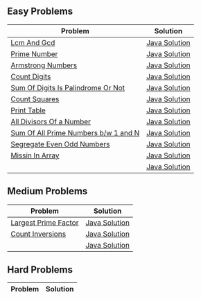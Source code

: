 ##  Easy Problems
| Problem | Solution |
|---------|----------|
| [Lcm And Gcd](https://www.geeksforgeeks.org/problems/lcm-and-gcd4516/1) | [Java Solution](./Easy/LcmAndGcd.java) |
| [Prime Number](https://www.geeksforgeeks.org/problems/prime-number2314/1) | [Java Solution](./Easy/PrimeNumber.java) |
| [Armstrong Numbers](https://www.geeksforgeeks.org/problems/armstrong-numbers2727/1) | [Java Solution](./Easy/ArmstrongNumbers.java) |
| [Count Digits](https://www.geeksforgeeks.org/problems/count-digits5716/1) | [Java Solution](./Easy/CountDigits.java) |
| [Sum Of Digits Is Palindrome Or Not](https://www.geeksforgeeks.org/problems/sum-of-digit-is-pallindrome-or-not2751/1) | [Java Solution](./Easy/SumOfDigitsIsPalindromeOrNot.java) |
| [Count Squares](https://www.geeksforgeeks.org/problems/count-squares3649/1) | [Java Solution](./Easy/CountSquares.java) |
| [Print Table](https://www.geeksforgeeks.org/problems/print-table0303/1) | [Java Solution](./Easy/PrintTable.java) |
| [All Divisors Of a Number](https://www.geeksforgeeks.org/problems/all-divisors-of-a-number/1) | [Java Solution](./Easy/AllDivisorsOfaNumber.java) |
| [Sum Of All Prime Numbers b/w 1 and N](https://www.geeksforgeeks.org/problems/sum-of-all-prime-numbers-between-1-and-n4404/1) | [Java Solution](./Easy/SumOfAllPrimeNumbers.java) |
| [Segregate Even Odd Numbers](https://www.geeksforgeeks.org/problems/segregate-even-and-odd-numbers4629/1) | [Java Solution](./Easy/segregateEvenOdd.java) |
| [Missin In Array](https://www.geeksforgeeks.org/problems/missing-number-in-array1416/1) | [Java Solution](./Easy/MissingInArray.java) |
| []() | [Java Solution](./Easy/) |
##  Medium Problems
| Problem | Solution |
|---------|----------|
| [Largest Prime Factor](https://www.geeksforgeeks.org/problems/largest-prime-factor2601/1) | [Java Solution](./Medium/LargestPrimeFactor.java) |
| [Count Inversions](https://www.geeksforgeeks.org/problems/inversion-of-array-1587115620/1) | [Java Solution](./Medium/CountInversions.java) |
| []() | [Java Solution]() |
##  Hard Problems
| Problem | Solution |
|---------|----------|
